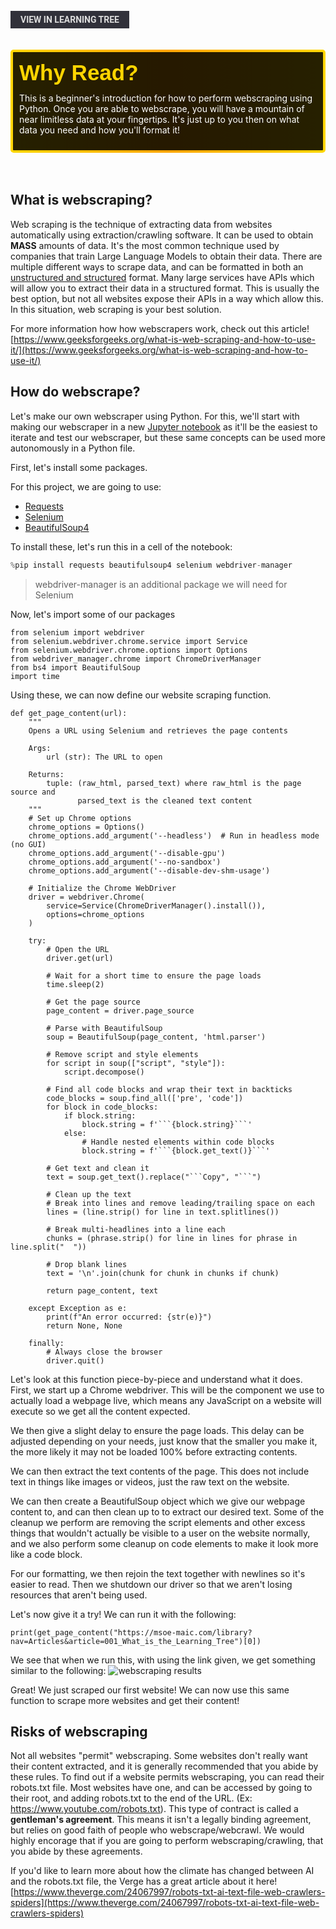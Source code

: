 <br>
<a href='/learning-tree?node=22' style='
    background-color: #31313a;
    color: gainsboro;
    padding: 6px 16px;
    border: none
    border-radius: 4px;
    text-transform: uppercase;
    font-family: "Roboto", sans-serif;
    font-size: 1em;
    font-weight: bold;
    cursor: pointer;
    text-decoration: none;
    display: inline-block;'
>
  View in Learning Tree
</a>

<br>
<br>
<br>

<div style='
  position: relative;
  padding: 10px; 
  border-radius: 5px;
  background-color: rgba(0, 0, 0, 0.85); 
  border: 4px solid transparent;
  background-image: linear-gradient(90deg, rgba(0, 0, 0, 0.85), rgba(0, 0, 0, 0.85)), linear-gradient(90deg, gold, orange, gold);
  background-origin: border-box;
  background-clip: padding-box, border-box;
'>

<svg width='200' height='50' style='display: block; margin-bottom: 5px;'>
  <text x='0' y='35' font-size='35' font-family='Arial' font-weight='bold' fill='gold'>
    Why Read?
    <animate attributeName='fill' values='gold; orange; gold' dur='3s' repeatCount='indefinite' />
  </text>
</svg>

<p style='color: white; margin-top: 2px;'>This is a beginner's introduction for how to perform webscraping using Python. Once you are able to webscrape, you will have a mountain of near limitless data at your fingertips. It's just up to you then on what data you need and how you'll format it!</p>

</div>

<br/>

<br/>
 
## What is webscraping?
Web scraping is the technique of extracting data from websites automatically using extraction/crawling software. It can be used to obtain **MASS** amounts of data. It's the most common technique used by companies that train Large Language Models to obtain their data. There are multiple different ways to scrape data, and can be formatted in both an [unstructured and structured](https://www.ibm.com/think/topics/structured-vs-unstructured-data) format. Many large services have APIs which will allow you to extract their data in a structured format. This is usually the best option, but not all websites expose their APIs in a way which allow this. In this situation, web scraping is your best solution.

For more information how how webscrapers work, check out this article! [https://www.geeksforgeeks.org/what-is-web-scraping-and-how-to-use-it/](https://www.geeksforgeeks.org/what-is-web-scraping-and-how-to-use-it/)

## How do webscrape?
Let's make our own webscraper using Python. For this, we'll start with making our webscraper in a new [Jupyter notebook](https://msoe-maic.com/library?nav=Articles&article=Learning_Resources-how-to-use-jupyter-notebooks) as it'll be the easiest to iterate and test our webscraper, but these same concepts can be used more autonomously in a Python file.

First, let's install some packages.

For this project, we are going to use:
- [Requests](https://requests.readthedocs.io/en/latest/)
- [Selenium](https://selenium-python.readthedocs.io/)
- [BeautifulSoup4](https://www.crummy.com/software/BeautifulSoup/bs4/doc/)

To install these, let's run this in a cell of the notebook:
```python
%pip install requests beautifulsoup4 selenium webdriver-manager
```
> webdriver-manager is an additional package we will need for Selenium

Now, let's import some of our packages
```
from selenium import webdriver
from selenium.webdriver.chrome.service import Service
from selenium.webdriver.chrome.options import Options
from webdriver_manager.chrome import ChromeDriverManager
from bs4 import BeautifulSoup
import time
```

Using these, we can now define our website scraping function.
```
def get_page_content(url):
    """
    Opens a URL using Selenium and retrieves the page contents
    
    Args:
        url (str): The URL to open
        
    Returns:
        tuple: (raw_html, parsed_text) where raw_html is the page source and 
               parsed_text is the cleaned text content
    """
    # Set up Chrome options
    chrome_options = Options()
    chrome_options.add_argument('--headless')  # Run in headless mode (no GUI)
    chrome_options.add_argument('--disable-gpu')
    chrome_options.add_argument('--no-sandbox')
    chrome_options.add_argument('--disable-dev-shm-usage')
    
    # Initialize the Chrome WebDriver
    driver = webdriver.Chrome(
        service=Service(ChromeDriverManager().install()),
        options=chrome_options
    )
    
    try:
        # Open the URL
        driver.get(url)
        
        # Wait for a short time to ensure the page loads
        time.sleep(2)
        
        # Get the page source
        page_content = driver.page_source
        
        # Parse with BeautifulSoup
        soup = BeautifulSoup(page_content, 'html.parser')
        
        # Remove script and style elements
        for script in soup(["script", "style"]):
            script.decompose()
        
        # Find all code blocks and wrap their text in backticks
        code_blocks = soup.find_all(['pre', 'code'])
        for block in code_blocks:
            if block.string:
                block.string = f'```{block.string}```'
            else:
                # Handle nested elements within code blocks
                block.string = f'```{block.get_text()}```'
                
        # Get text and clean it
        text = soup.get_text().replace("```Copy", "```")
        
        # Clean up the text
        # Break into lines and remove leading/trailing space on each
        lines = (line.strip() for line in text.splitlines())
        
        # Break multi-headlines into a line each
        chunks = (phrase.strip() for line in lines for phrase in line.split("  "))
        
        # Drop blank lines
        text = '\n'.join(chunk for chunk in chunks if chunk)
        
        return page_content, text
    
    except Exception as e:
        print(f"An error occurred: {str(e)}")
        return None, None
    
    finally:
        # Always close the browser
        driver.quit()
```

Let's look at this function piece-by-piece and understand what it does.
First, we start up a Chrome webdriver. This will be the component we use to actually load a webpage live, which means any JavaScript on a website will execute so we get all the content expected.

We then give a slight delay to ensure the page loads. This delay can be adjusted depending on your needs, just know that the smaller you make it, the more likely it may not be loaded 100% before extracting contents.

We can then extract the text contents of the page. This does not include text in things like images or videos, just the raw text on the website.

We can then create a BeautifulSoup object which we give our webpage content to, and can then clean up to to extract our desired text. Some of the cleanup we perform are removing the script elements and other excess things that wouldn't actually be visible to a user on the website normally, and we also perform some cleanup on code elements to make it look more like a code block.

For our formatting, we then rejoin the text together with newlines so it's easier to read.
Then we shutdown our driver so that we aren't losing resources that aren't being used.

Let's now give it a try! We can run it with the following:
```
print(get_page_content("https://msoe-maic.com/library?nav=Articles&article=001_What_is_the_Learning_Tree")[0])
```

We see that when we run this, with using the link given, we get something similar to the following:
![webscraping results](./images/misc/webscraping_output.png)

Great! We just scraped our first website! We can now use this same function to scrape more websites and get their content!

## Risks of webscraping
Not all websites "permit" webscraping. Some websites don't really want their content extracted, and it is generally recommended that you abide by these rules.
To find out if a website permits webscraping, you can read their robots.txt file. Most websites have one, and can be accessed by going to their root, and adding robots.txt to the end of the URL. (Ex: https://www.youtube.com/robots.txt). This type of contract is called a **gentleman's agreement**. This means it isn't a legally binding agreement, but relies on good faith of people who webscrape/webcrawl. We would highly encorage that if you are going to perform webscraping/crawling, that you abide by these agreements.

If you'd like to learn more about how the climate has changed between AI and the robots.txt file, the Verge has a great article about it here! [https://www.theverge.com/24067997/robots-txt-ai-text-file-web-crawlers-spiders](https://www.theverge.com/24067997/robots-txt-ai-text-file-web-crawlers-spiders)